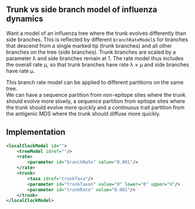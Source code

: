 ## Trunk vs side branch model of influenza dynamics

Want a model of an influenza tree where the trunk evolves differently than side branches.
This is reflected by different `branchRateModel`s for branches that descend from a single marked tip (trunk branches) and all other branches on the tree (side branches).
Trunk branches are scaled by a parameter &lambda; and side branches remain at 1.
The rate model thus includes the overall rate &mu;, so that trunk branches have rate &lambda; &times; &mu; and side branches have rate &mu;.

This branch rate model can be applied to different partitions on the same tree.  
We can have a sequence partition from non-epitope sites where the trunk should evolve more slowly, a sequence partition from epitope sites where the trunk should evolve more quickly and a continuous trait partition from the antigenic MDS where the trunk should diffuse more quickly.

## Implementation

```XML
<localClockModel id="">
	<treeModel idref=""/>
	<rate>
		<parameter id="branchRate" value="0.001"/>
	</rate>
	<trunk>
		<taxa idref="trunkTaxa"/>
		<parameter id="trunkTaxon" value="0" lower="0" upper="X"/>
		<parameter id="trunkRate" value="0.001"/>
	</trunk>
</localClockModel>
```

